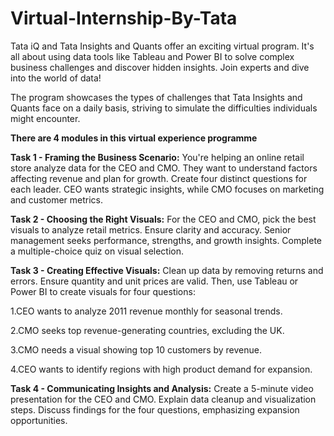 # Virtual-Internship-By-Tata

Tata iQ and Tata Insights and Quants offer an exciting virtual program. It's all about using data tools like Tableau and Power BI to solve complex business challenges and discover hidden insights. Join experts and dive into the world of data!

The program showcases the types of challenges that Tata Insights and Quants face on a daily basis, striving to simulate the difficulties individuals might encounter.

**There are 4 modules in this virtual experience programme**

**Task 1 - Framing the Business Scenario:**
You're helping an online retail store analyze data for the CEO and CMO. They want to understand factors affecting revenue and plan for growth. Create four distinct questions for each leader. CEO wants strategic insights, while CMO focuses on marketing and customer metrics.


**Task 2 - Choosing the Right Visuals:**
For the CEO and CMO, pick the best visuals to analyze retail metrics. Ensure clarity and accuracy. Senior management seeks performance, strengths, and growth insights. Complete a multiple-choice quiz on visual selection.


**Task 3 - Creating Effective Visuals:**
Clean up data by removing returns and errors. Ensure quantity and unit prices are valid. Then, use Tableau or Power BI to create visuals for four questions:

1.CEO wants to analyze 2011 revenue monthly for seasonal trends.

2.CMO seeks top revenue-generating countries, excluding the UK.

3.CMO needs a visual showing top 10 customers by revenue.

4.CEO wants to identify regions with high product demand for expansion.


**Task 4 - Communicating Insights and Analysis:**
Create a 5-minute video presentation for the CEO and CMO. Explain data cleanup and visualization steps. Discuss findings for the four questions, emphasizing expansion opportunities.
